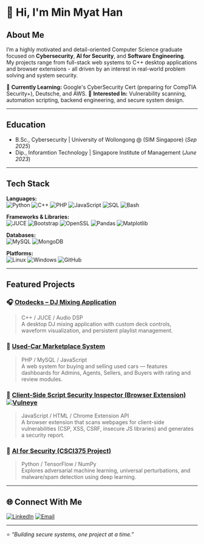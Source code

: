 # 👋 Hi, I'm Min Myat Han  

##  About Me  

I’m a highly motivated and detail-oriented Computer Science graduate focused on **Cybersecurity**, **AI for Security**, and **Software Engineering**.  
My projects range from full-stack web systems to C++ desktop applications and browser extensions - all driven by an interest in real-world problem solving and system security.  

🌱 **Currently Learning:** Google's CyberSecurity Cert (preparing for CompTIA Security+), Deutsche, and AWS.
🧩 **Interested In:** Vulnerability scanning, automation scripting, backend engineering, and secure system design.

---
## Education
- B.Sc., Cybersecurity |  University of Wollongong @ (SIM Singapore) (_Sep 2025_)								       		
- Dip., Inforamtion Technology	| Singapore Institute of Management (_June 2023_)

---

## Tech Stack  

**Languages:**  
![Python](https://img.shields.io/badge/Python-3670A0?style=for-the-badge&logo=python&logoColor=ffdd54)
![C++](https://img.shields.io/badge/C++-00599C?style=for-the-badge&logo=cplusplus)
![PHP](https://img.shields.io/badge/PHP-777BB4?style=for-the-badge&logo=php)
![JavaScript](https://img.shields.io/badge/JavaScript-F7DF1E?style=for-the-badge&logo=javascript&logoColor=black)
![SQL](https://img.shields.io/badge/SQL-336791?style=for-the-badge&logo=postgresql)
![Bash](https://img.shields.io/badge/Bash-4EAA25?style=for-the-badge&logo=gnubash&logoColor=white)

**Frameworks & Libraries:**  
![JUCE](https://img.shields.io/badge/JUCE-C%2B%2B-00599C?style=for-the-badge)
![Bootstrap](https://img.shields.io/badge/Bootstrap-563D7C?style=for-the-badge&logo=bootstrap)
![OpenSSL](https://img.shields.io/badge/OpenSSL-721412?style=for-the-badge)
![Pandas](https://img.shields.io/badge/Pandas-150458?style=for-the-badge&logo=pandas)
![Matplotlib](https://img.shields.io/badge/Matplotlib-11557C?style=for-the-badge&logo=plotly&logoColor=white)

**Databases:**  
![MySQL](https://img.shields.io/badge/MySQL-4479A1?style=for-the-badge&logo=mysql)
![MongoDB](https://img.shields.io/badge/MongoDB-4EA94B?style=for-the-badge&logo=mongodb)

**Platforms:**  
![Linux](https://img.shields.io/badge/Linux-FCC624?style=for-the-badge&logo=linux&logoColor=black)
![Windows](https://img.shields.io/badge/Windows-0078D6?style=for-the-badge&logo=windows)
![GitHub](https://img.shields.io/badge/GitHub-181717?style=for-the-badge&logo=github)

---

## Featured Projects  

### 🎧 [Otodecks – DJ Mixing Application](https://github.com/yourusername/otodecks)
> C++ / JUCE / Audio DSP  
A desktop DJ mixing application with custom deck controls, waveform visualization, and persistent playlist management.

### 🚗 [Used-Car Marketplace System](https://github.com/yourusername/used-car-marketplace)
> PHP / MySQL / JavaScript  
A web system for buying and selling used cars — features dashboards for Admins, Agents, Sellers, and Buyers with rating and review modules.

### 🧩 [Client-Side Script Security Inspector (Browser Extension)](https://github.com/yourusername/client-side-security-inspector)[![Vulneye](https://img.shields.io/badge/Vulneye-000000?style=for-the-badge&logoColor=white)](https://github.com/HanZing/vuln)

> JavaScript / HTML / Chrome Extension API  
A browser extension that scans webpages for client-side vulnerabilities (CSP, XSS, CSRF, insecure JS libraries) and generates a security report.

### 🧠 [AI for Security (CSCI375 Project)](https://github.com/yourusername/ai-security)
> Python / TensorFlow / NumPy  
Explores adversarial machine learning, universal perturbations, and malware/spam detection using deep learning.

---

## 🌐 Connect With Me  

[![LinkedIn](https://img.shields.io/badge/LinkedIn-0A66C2?style=for-the-badge&logo=linkedin)](https://www.linkedin.com/in/min-myat-han-300623302/)
[![Email](https://img.shields.io/badge/Email-000000?style=for-the-badge&logo=gmail&logoColor=white)](mailto:minmh09@gmail.com)

---

⭐️ *“Building secure systems, one project at a time.”*
